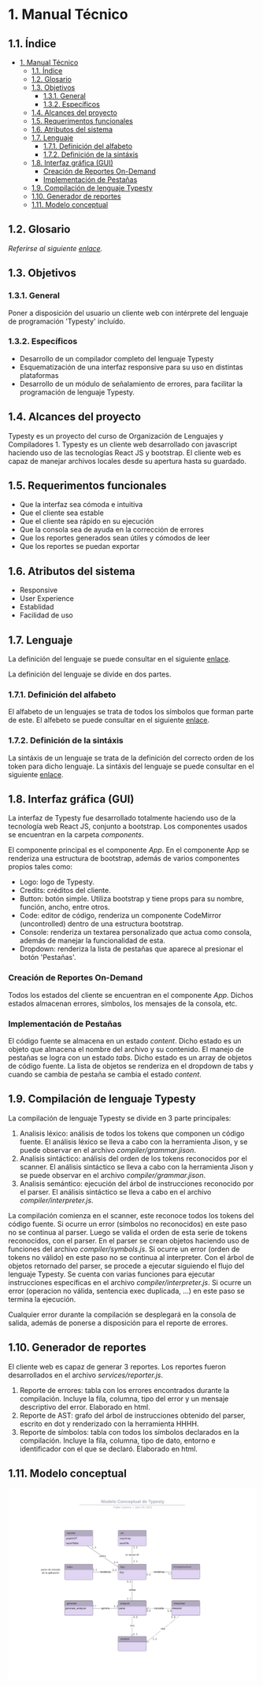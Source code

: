 # 1. Manual Técnico

## 1.1. Índice

- [1. Manual Técnico](#1-manual-técnico)
  - [1.1. Índice](#11-índice)
  - [1.2. Glosario](#12-glosario)
  - [1.3. Objetivos](#13-objetivos)
    - [1.3.1. General](#131-general)
    - [1.3.2. Específicos](#132-específicos)
  - [1.4. Alcances del proyecto](#14-alcances-del-proyecto)
  - [1.5. Requerimentos funcionales](#15-requerimentos-funcionales)
  - [1.6. Atributos del sistema](#16-atributos-del-sistema)
  - [1.7. Lenguaje](#17-lenguaje)
    - [1.7.1. Definición del alfabeto](#171-definición-del-alfabeto)
    - [1.7.2. Definición de la sintáxis](#172-definición-de-la-sintáxis)
  - [1.8. Interfaz gráfica (GUI)](#18-interfaz-gráfica-gui)
    - [Creación de Reportes On-Demand](#creación-de-reportes-on-demand)
    - [Implementación de Pestañas](#implementación-de-pestañas)
  - [1.9. Compilación de lenguaje Typesty](#19-compilación-de-lenguaje-typesty)
  - [1.10. Generador de reportes](#110-generador-de-reportes)
  - [1.11. Modelo conceptual](#111-modelo-conceptual)

## 1.2. Glosario
*Referirse al siguiente [enlace](user.md#13-glosario).*

## 1.3. Objetivos
### 1.3.1. General
Poner a disposición del usuario un cliente web con intérprete del lenguaje de programación 'Typesty' incluído.

### 1.3.2. Específicos
- Desarrollo de un compilador completo del lenguaje Typesty
- Esquematización de una interfaz responsive para su uso en distintas plataformas
- Desarrollo de un módulo de señalamiento de errores, para facilitar la programación de lenguaje Typesty.

## 1.4. Alcances del proyecto
Typesty es un proyecto del curso de Organización de Lenguajes y Compiladores 1.
Typesty es un cliente web desarrollado con javascript haciendo uso de las tecnologías React JS y bootstrap. El cliente web es capaz de manejar archivos locales desde su apertura hasta su guardado.

## 1.5. Requerimentos funcionales
- Que la interfaz sea cómoda e intuitiva
- Que el cliente sea estable
- Que el cliente sea rápido en su ejecución
- Que la consola sea de ayuda en la corrección de errores
- Que los reportes generados sean útiles y cómodos de leer
- Que los reportes se puedan exportar

## 1.6. Atributos del sistema
- Responsive
- User Experience
- Establidad
- Facilidad de uso

## 1.7. Lenguaje
La definición del lenguaje se puede consultar en el siguiente [enlace](user.md#1.6.lenguajetypesty).

La definición del lenguaje se divide en dos partes.

### 1.7.1. Definición del alfabeto
El alfabeto de un lenguajes se trata de todos los símbolos que forman parte de este. El alfebeto se puede consultar en el siguiente [enlace](grammar.md#alfabeto).

### 1.7.2. Definición de la sintáxis
La sintáxis de un lenguaje se trata de la definición del correcto orden de los token para dicho lenguaje. La sintáxis del lenguaje se puede consultar en el siguiente [enlace](grammar.md#1.3.sintáxis).

## 1.8. Interfaz gráfica (GUI)
La interfaz de Typesty fue desarrollado totalmente haciendo uso de la tecnología web React JS, conjunto a bootstrap. Los componentes usados se encuentran en la carpeta *components*.

El componente principal es el componente *App*. En el componente App se renderiza una estructura de bootstrap, además de varios componentes propios tales como:

- Logo: logo de Typesty.
- Credits: créditos del cliente.
- Button: botón simple. Utiliza bootstrap y tiene props para su nombre, función, ancho, entre otros.
- Code: editor de código, renderiza un componente CodeMirror (uncontrolled) dentro de una estructura bootstrap.
- Console: renderiza un textarea personalizado que actua como consola, además de manejar la funcionalidad de esta.
- Dropdown: renderiza la lista de pestañas que aparece al presionar el botón 'Pestañas'.

### Creación de Reportes On-Demand
Todos los estados del cliente se encuentran en el componente *App*. Dichos estados almacenan errores, símbolos, los mensajes de la consola, etc.

### Implementación de Pestañas
El código fuente se almacena en un estado *content*. Dicho estado es un objeto que almacena el nombre del archivo y su contenido. El manejo de pestañas se logra con un estado *tabs*. Dicho estado es un array de objetos de código fuente. La lista de objetos se renderiza en el dropdown de tabs y cuando se cambia de pestaña se cambia el estado *content*.

## 1.9. Compilación de lenguaje Typesty
La compilación de lenguaje Typesty se divide en 3 parte principales:

1. Analisis léxico: análisis de todos los tokens que componen un código fuente. El análisis léxico se lleva a cabo con la herramienta Jison, y se puede observar en el archivo *compiler/grammar.jison*.
2. Analisis sintáctico: análisis del orden de los tokens reconocidos por el scanner. El análisis sintáctico se lleva a cabo con la herramienta Jison y se puede observar en el archivo *compiler/grammar.jison*.
3. Analisis semántico: ejecución del árbol de instrucciones reconocido por el parser. El análisis sintáctico se lleva a cabo en el archivo *compiler/interpreter.js*.

La compilación comienza en el scanner, este reconoce todos los tokens del código fuente. Si ocurre un error (símbolos no reconocidos) en este paso no se continua al parser. Luego se valida el orden de esta serie de tokens reconocidos, con el parser. En el parser se crean objetos haciendo uso de funciones del archivo *compiler/symbols.js*. Si ocurre un error (orden de tokens no válido) en este paso no se continua al interpreter. Con el árbol de objetos retornado del parser, se procede a ejecutar siguiendo el flujo del lenguaje Typesty. Se cuenta con varias funciones para ejecutar instrucciones específicas en el archivo *compiler/interpreter.js*. Si ocurre un error (operacion no válida, sentencia exec duplicada, ...) en este paso se termina la ejecución.

Cualquier error durante la compilación se desplegará en la consola de salida, además de ponerse a disposición para el reporte de errores.


## 1.10. Generador de reportes
El cliente web es capaz de generar 3 reportes. Los reportes fueron desarrollados en el archivo *services/reporter.js*.

1. Reporte de errores: tabla con los errores encontrados durante la compilación. Incluye la fila, columna, tipo del error y un mensaje descriptivo del error. Elaborado en html.
2. Reporte de AST: grafo del árbol de instrucciones obtenido del parser, escrito en dot y renderizado con la herramienta HHHH.
3. Reporte de símbolos: tabla con todos los símbolos declarados en la compilación. Incluye la fila, columna, tipo de dato, entorno e identificador con el que se declaró. Elaborado en html.

## 1.11. Modelo conceptual
![modelo-conceptual](img/model.png "Diagrama de clases")
